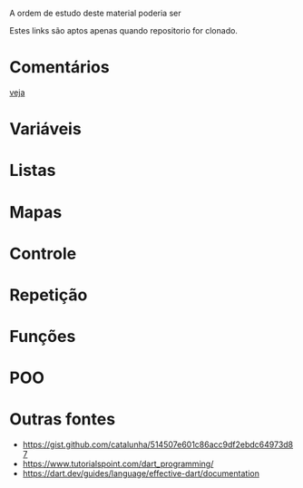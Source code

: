 A ordem de estudo deste material poderia ser

Estes links são aptos apenas quando repositorio for clonado.
# Comentários
[veja](./lib/comentario.dart)

# Variáveis

# Listas

# Mapas

# Controle

# Repetição

# Funções

# POO

# Outras fontes

* https://gist.github.com/catalunha/514507e601c86acc9df2ebdc64973d87
* https://www.tutorialspoint.com/dart_programming/
* https://dart.dev/guides/language/effective-dart/documentation
